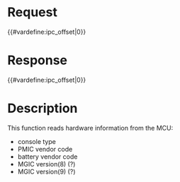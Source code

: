# Request

{{#vardefine:ipc_offset\|0}}

# Response

{{#vardefine:ipc_offset\|0}}

# Description

This function reads hardware information from the MCU:

- console type
- PMIC vendor code
- battery vendor code
- MGIC version(8) (?)
- MGIC version(9) (?)